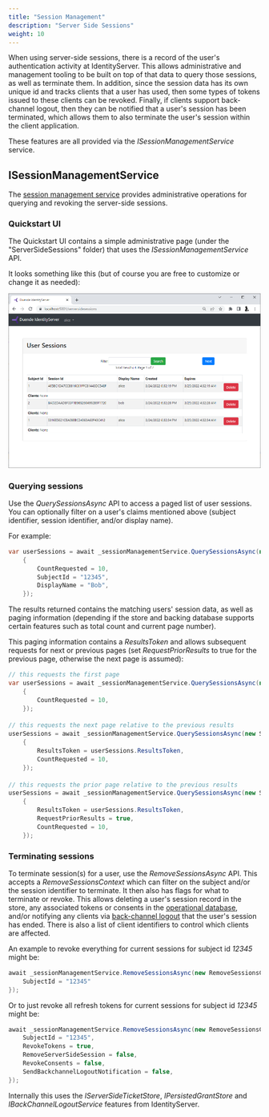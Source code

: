 ```yaml
---
title: "Session Management"
description: "Server Side Sessions"
weight: 10
---
```


When using server-side sessions, there is a record of the user's authentication activity at IdentityServer.
This allows administrative and management tooling to be built on top of that data to query those sessions, as well as terminate them.
In addition, since the session data has its own unique id and tracks clients that a user has used, then some types of tokens issued to these clients can be revoked.
Finally, if clients support back-channel logout, then they can be notified that a user's session has been terminated, which allows them to also terminate the user's session within the client application.

These features are all provided via the *ISessionManagementService* service.

## ISessionManagementService

The [session management service](/identityserver/v6/reference/services/session_management_service) provides administrative operations for querying and revoking the server-side sessions.

### Quickstart UI

The Quickstart UI contains a simple administrative page (under the "ServerSideSessions" folder) that uses the *ISessionManagementService* API.

It looks something like this (but of course you are free to customize or change it as needed):

![](images/session_query.png)


### Querying sessions

Use the *QuerySessionsAsync* API to access a paged list of user sessions.
You can optionally filter on a user's claims mentioned above (subject identifier, session identifier, and/or display name).

For example:

```cs
var userSessions = await _sessionManagementService.QuerySessionsAsync(new SessionQuery
    {
        CountRequested = 10,
        SubjectId = "12345",
        DisplayName = "Bob",
    });
```

The results returned contains the matching users' session data, as well as paging information (depending if the store and backing database supports certain features such as total count and current page number).

This paging information contains a *ResultsToken* and allows subsequent requests for next or previous pages (set *RequestPriorResults* to true for the previous page, otherwise the next page is assumed):

```cs
// this requests the first page
var userSessions = await _sessionManagementService.QuerySessionsAsync(new SessionQuery
    {
        CountRequested = 10,
    });

// this requests the next page relative to the previous results
userSessions = await _sessionManagementService.QuerySessionsAsync(new SessionQuery
    {
        ResultsToken = userSessions.ResultsToken,
        CountRequested = 10,
    });

// this requests the prior page relative to the previous results
userSessions = await _sessionManagementService.QuerySessionsAsync(new SessionQuery
    {
        ResultsToken = userSessions.ResultsToken,
        RequestPriorResults = true,
        CountRequested = 10,
    });
```


### Terminating sessions

To terminate session(s) for a user, use the *RemoveSessionsAsync* API.
This accepts a *RemoveSessionsContext* which can filter on the subject and/or the session identifier to terminate.
It then also has flags for what to terminate or revoke.
This allows deleting a user's session record in the store, any associated tokens or consents in the [operational database](/identityserver/v6/data/operational/grants), and/or notifying any clients via [back-channel logout](/identityserver/v6/ui/logout/notification#back-channel-server-side-clients) that the user's session has ended.
There is also a list of client identifiers to control which clients are affected.

An example to revoke everything for current sessions for subject id *12345* might be:

```cs
await _sessionManagementService.RemoveSessionsAsync(new RemoveSessionsContext { 
    SubjectId = "12345"
});
```

Or to just revoke all refresh tokens for current sessions for subject id *12345* might be:

```cs
await _sessionManagementService.RemoveSessionsAsync(new RemoveSessionsContext { 
    SubjectId = "12345",
    RevokeTokens = true,
    RemoveServerSideSession = false,
    RevokeConsents = false,
    SendBackchannelLogoutNotification = false,
});
```

Internally this uses the *IServerSideTicketStore*, *IPersistedGrantStore* and *IBackChannelLogoutService* features from IdentityServer.
